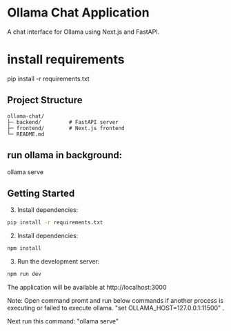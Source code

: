 # Ollama Chat Application

A chat interface for Ollama using Next.js and FastAPI.

# install requirements
pip install -r requirements.txt

## Project Structure

```
ollama-chat/
├─ backend/         # FastAPI server
├─ frontend/        # Next.js frontend
└─ README.md
```
## run ollama in background: 
ollama serve

## Getting Started


3. Install dependencies:
```bash
pip install -r requirements.txt
```


2. Install dependencies:
```bash
npm install
```

3. Run the development server:
```bash
npm run dev
```

The application will be available at http://localhost:3000



Note: Open command promt and run below commands if another process is executing or failed to execute ollama.
  "set OLLAMA_HOST=127.0.0.1:11500" .

Next run this command: "ollama serve" 